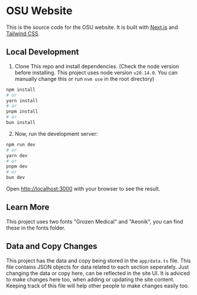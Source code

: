 # OSU Website

This is the source code for the OSU website. It is built with [Next.js](https://nextjs.org/) and [Tailwind CSS](https://tailwindcss.com/).

## Local Development

1. Clone This repo and install dependencies. (Check the node version before installing. This project uses node version `v20.14.0`. You can manually change this or run `nvm use` in the root directory)

```bash
npm install
# or
yarn install
# or
pnpm install
# or
bun install
```

2. Now, run the development server:

```bash
npm run dev
# or
yarn dev
# or
pnpm dev
# or
bun dev
```

Open [http://localhost:3000](http://localhost:3000) with your browser to see the result.

## Learn More

This project uses two fonts "Grozen Medical" and "Aeonik", you can find these in the fonts folder.

## Data and Copy Changes

This project has the data and copy being stored in the `app/data.ts` file. This file contains JSON objects for data related to each section seperately. Just changing the data or copy here, can be reflected in the site UI. It is adviced to make changes here too, when adding or updating the site content. Keeping track of this file will help other people to make changes easily too.

